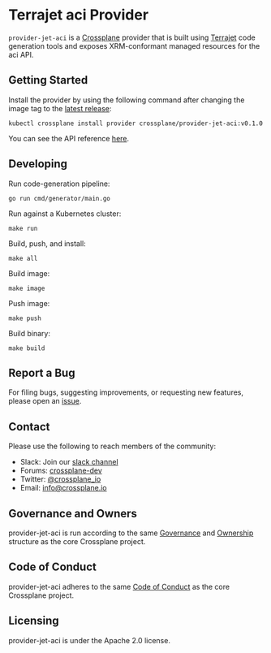 # Terrajet aci Provider

`provider-jet-aci` is a [Crossplane](https://crossplane.io/) provider that
is built using [Terrajet](https://github.com/crossplane/terrajet) code
generation tools and exposes XRM-conformant managed resources for the 
aci API.

## Getting Started

Install the provider by using the following command after changing the image tag
to the [latest release](https://github.com/crossplane-contrib/provider-jet-aci/releases):
```
kubectl crossplane install provider crossplane/provider-jet-aci:v0.1.0
```

You can see the API reference [here](https://doc.crds.dev/github.com/crossplane-contrib/provider-jet-aci).

## Developing

Run code-generation pipeline:
```console
go run cmd/generator/main.go
```

Run against a Kubernetes cluster:

```console
make run
```

Build, push, and install:

```console
make all
```

Build image:

```console
make image
```

Push image:

```console
make push
```

Build binary:

```console
make build
```

## Report a Bug

For filing bugs, suggesting improvements, or requesting new features, please
open an [issue](https://github.com/crossplane-contrib/provider-jet-aci/issues).

## Contact

Please use the following to reach members of the community:

* Slack: Join our [slack channel](https://slack.crossplane.io)
* Forums:
  [crossplane-dev](https://groups.google.com/forum/#!forum/crossplane-dev)
* Twitter: [@crossplane_io](https://twitter.com/crossplane_io)
* Email: [info@crossplane.io](mailto:info@crossplane.io)

## Governance and Owners

provider-jet-aci is run according to the same
[Governance](https://github.com/crossplane/crossplane/blob/master/GOVERNANCE.md)
and [Ownership](https://github.com/crossplane/crossplane/blob/master/OWNERS.md)
structure as the core Crossplane project.

## Code of Conduct

provider-jet-aci adheres to the same [Code of
Conduct](https://github.com/crossplane/crossplane/blob/master/CODE_OF_CONDUCT.md)
as the core Crossplane project.

## Licensing

provider-jet-aci is under the Apache 2.0 license.
